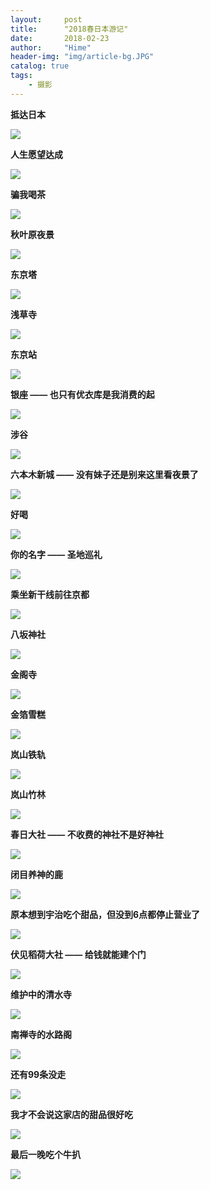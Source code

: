 ```yaml
---
layout:     post
title:      "2018春日本游记"
date:       2018-02-23
author:     "Hime"
header-img: "img/article-bg.JPG"
catalog: true
tags:
    - 摄影
---
```


**抵达日本**

![](/img/japan/DSC01604.JPG)

**人生愿望达成**

![](/img/japan/DSC01640.JPG)

**骗我喝茶**

![](/img/japan/DSC01662.JPG)

**秋叶原夜景**

![](/img/japan/DSC01700.JPG)

**东京塔**

![](/img/japan/DSC01724.JPG)

**浅草寺**

![](/img/japan/DSC01767.JPG)

**东京站**

![](/img/japan/DSC01832.JPG)

**银座 —— 也只有优衣库是我消费的起**

![](/img/japan/DSC01848.JPG)

**涉谷**

![](/img/japan/DSC02059.JPG)

**六本木新城 —— 没有妹子还是别来这里看夜景了**

![](/img/japan/DSC02166.JPG)

**好喝**

![](/img/japan/DSC02208.JPG)

**你的名字 —— 圣地巡礼**

![](/img/japan/DSC02319.JPG)

**乘坐新干线前往京都**

![](/img/japan/DSC02490.JPG)

**八坂神社**

![](/img/japan/DSC02640.JPG)

**金阁寺**

![](/img/japan/DSC02787.JPG)

**金箔雪糕**

![](/img/japan/DSC02860.JPG)

**岚山铁轨**

![](/img/japan/DSC02953.JPG)

**岚山竹林**

![](/img/japan/DSC03059.JPG)

**春日大社 —— 不收费的神社不是好神社**

![](/img/japan/DSC03327.JPG)

**闭目养神的鹿**

![](/img/japan/DSC03371.JPG)

**原本想到宇治吃个甜品，但没到6点都停止营业了**

![](/img/japan/DSC03527.JPG)

**伏见稻荷大社 —— 给钱就能建个门**

![](/img/japan/DSC03663.JPG)

**维护中的清水寺**

![](/img/japan/DSC03803.JPG)

**南禅寺的水路阁**

![](/img/japan/DSC04060.JPG)

**还有99条没走**

![](/img/japan/DSC04086.JPG)

**我才不会说这家店的甜品很好吃**

![](/img/japan/DSC04207.JPG)

**最后一晚吃个牛扒**

![](/img/japan/DSC04215.JPG)
